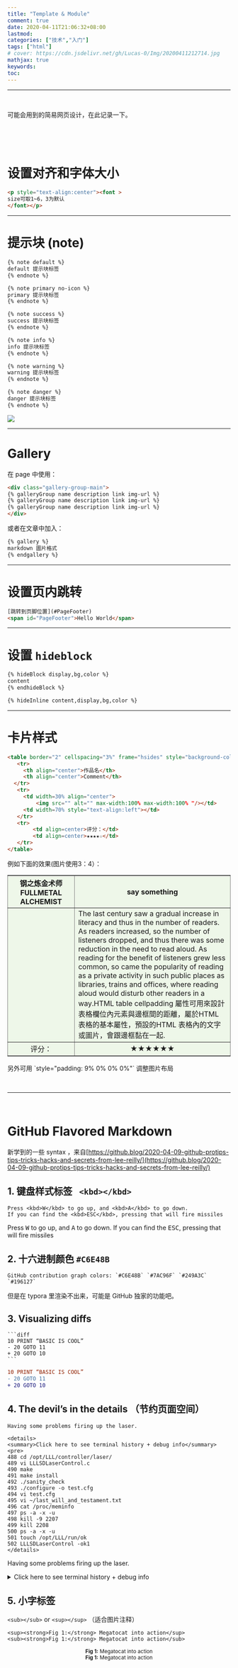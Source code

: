 ```yaml
---
title: "Template & Module"
comment: true
date: 2020-04-11T21:06:32+08:00
lastmod: 
categories: ["技术","入门"]
tags: ["html"]
# cover: https://cdn.jsdelivr.net/gh/Lucas-0/Img/20200411212714.jpg
mathjax: true
keywords: 
toc: 
---
```


---

&nbsp;&nbsp;

可能会用到的简易网页设计，在此记录一下。

&nbsp;&nbsp;

&nbsp;&nbsp;

# 设置对齐和字体大小 #

```html
<p style="text-align:center"><font >
size可取1~6，3为默认
</font></p>
```

---

# 提示块 (note)  #

```xml
{% note default %}
default 提示块标签
{% endnote %}

{% note primary no-icon %}
primary 提示块标签
{% endnote %}

{% note success %}
success 提示块标签
{% endnote %}

{% note info %}
info 提示块标签
{% endnote %}

{% note warning %}
warning 提示块标签
{% endnote %}

{% note danger %}
danger 提示块标签
{% endnote %}
```

![](https://cdn.jsdelivr.net/gh/Lucas-0/Img/20200411211619.png)

---
# Gallery #

在 page 中使用：

```html
<div class="gallery-group-main">
{% galleryGroup name description link img-url %}
{% galleryGroup name description link img-url %}
{% galleryGroup name description link img-url %}
</div>
```

或者在文章中加入：

```html
{% gallery %}
markdown 圖片格式
{% endgallery %}
```

---
# 设置页内跳转 #

```html
[跳转到页脚位置](#PageFooter)
<span id="PageFooter">Hello World</span>
```

---
# 设置 `hideblock` #

```html
{% hideBlock display,bg,color %}
content
{% endhideBlock %}

{% hideInline content,display,bg,color %}

```

---

# 卡片样式 #

```html
<table border="2" cellspacing="3%" frame="hsides" style="background-color:#d1eac157;opacity:0.9">
   <tr>
     <th align="center">作品名</th>
     <th align="center">Comment</th>
  </tr>
   <tr>
     <td width=30% align="center">
         <img src="" alt="" max-width:100% max-width:100% "/></td>
     <td width=70% style="text-align:left"></td>
   </tr>
   <tr>
        <td align=center>评分：</td>
        <td align=center>★★★★☆</td>
   </tr>
</table>
```

例如下面的效果(图片使用3：4）：

<table border="2" cellspacing="3%" frame="hsides" style="background-color:#d1eac157;">
   <tr>
     <th align="center">钢之炼金术师 FULLMETAL ALCHEMIST</th>
     <th align="center">say something</th>
  </tr>
   <tr>
     <td width=30% align="center">
         <img src="https://cdn.jsdelivr.net/gh/Lucas-0/Img/20200408180330.jpg" alt="" max-width:100% max-width:100% /></td>
     <td width=70% style="text-align:left">The last century saw a gradual increase in literacy and thus in the number of readers. As readers increased, so the number of listeners dropped, and thus there was some reduction in the need to read aloud. As reading for the benefit of listeners grew less common, so came the popularity of reading as a private activity in such public places as libraries, trains and offices, where reading aloud would disturb other readers in a way.HTML table cellpadding 屬性可用來設計表格欄位內元素與邊框間的距離，屬於HTML 表格的基本屬性，預設的HTML 表格內的文字或圖片，會跟邊框黏在一起.</td>
   </tr>
   <tr>
        <td align=center>评分：</td>
        <td align=center>★★★★★★</td>
   </tr>
</table>
另外可用 `style="padding: 9% 0% 0% 0%"` 调整图片布局

&nbsp;&nbsp;

---

&nbsp;&nbsp;

# GitHub Flavored Markdown #

新学到的一些 syntax ，来自[https://github.blog/2020-04-09-github-protips-tips-tricks-hacks-and-secrets-from-lee-reilly/](https://github.blog/2020-04-09-github-protips-tips-tricks-hacks-and-secrets-from-lee-reilly/)

## 1. 键盘样式标签 ` <kbd></kbd>`  ##

```
Press <kbd>W</kbd> to go up, and <kbd>A</kbd> to go down.
If you can find the <kbd>ESC</kbd>, pressing that will fire missiles
```

Press <kbd>W</kbd> to go up, and <kbd>A</kbd> to go down.
If you can find the <kbd>ESC</kbd>, pressing that will fire missiles

## 2. 十六进制颜色 `#C6E48B`  ##

```
GitHub contribution graph colors: `#C6E48B` `#7AC96F` `#249A3C` `#196127`
```

但是在 typora 里渲染不出来，可能是 GitHub 独家的功能吧。

## 3. Visualizing diffs ##

```
​```diff
10 PRINT “BASIC IS COOL”
- 20 GOTO 11
+ 20 GOTO 10
​```
```

```diff
10 PRINT “BASIC IS COOL”
- 20 GOTO 11
+ 20 GOTO 10
```

## 4. The devil’s in the details （节约页面空间） ##

```
Having some problems firing up the laser.

<details>
<summary>Click here to see terminal history + debug info</summary>
<pre>
488 cd /opt/LLL/controller/laser/
489 vi LLLSDLaserControl.c
490 make
491 make install
492 ./sanity_check
493 ./configure -o test.cfg
494 vi test.cfg
495 vi ~/last_will_and_testament.txt
496 cat /proc/meminfo
497 ps -a -x -u
498 kill -9 2207
499 kill 2208
500 ps -a -x -u
501 touch /opt/LLL/run/ok
502 LLLSDLaserControl -ok1
</details>
```

Having some problems firing up the laser.

<details>
<summary>Click here to see terminal history + debug info</summary>
<pre>
488 cd /opt/LLL/controller/laser/
489 vi LLLSDLaserControl.c
490 make
491 make install
492 ./sanity_check
493 ./configure -o test.cfg
494 vi test.cfg
495 vi ~/last_will_and_testament.txt
496 cat /proc/meminfo
497 ps -a -x -u
498 kill -9 2207
499 kill 2208
500 ps -a -x -u
501 touch /opt/LLL/run/ok
502 LLLSDLaserControl -ok1
</details>


## 5. 小字标签 ##
`<sub></sub>` or `<sup></sup>` （适合图片注释）

```
<sup><strong>Fig 1:</strong> Megatocat into action</sup>
<sub><strong>Fig 1:</strong> Megatocat into action</sub>
```

<div align="center"><sup><strong>Fig 1:</strong> Megatocat into action
  </sup><br><sub><strong>Fig 1:</strong> Megatocat into action</sub></div>

&nbsp;&nbsp;

&nbsp;&nbsp;
